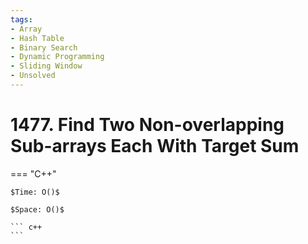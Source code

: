 ```yaml
---
tags:
- Array
- Hash Table
- Binary Search
- Dynamic Programming
- Sliding Window
- Unsolved
---
```



# 1477. Find Two Non-overlapping Sub-arrays Each With Target Sum

=== "C++"

    $Time: O()$

    $Space: O()$

    ``` c++
    ```